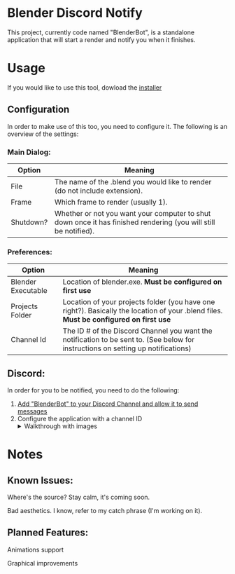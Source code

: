 # Blender Discord Notify
This project, currently code named "BlenderBot", is a standalone application that will start a render and notify you when it finishes.
# Usage
If you would like to use this tool, dowload the [installer](https://www.dropbox.com/s/oxhcea2mcetfufx/BlenderBot-Setup.msi?dl=1)
## Configuration
In order to make use of this too, you need to configure it. The following is an overview of the settings:
### Main Dialog:
| Option | Meaning |
| --- | --- |
| File | The name of the .blend you would like to render (do not include extension). |
| Frame | Which frame to render (usually 1). |
| Shutdown? | Whether or not you want your computer to shut down once it has finished rendering (you will still be notified). |

### Preferences:
| Option | Meaning |
| --- | --- |
| Blender Executable | Location of blender.exe. **Must be configured on first use** |
| Projects Folder | Location of your projects folder (you have one right?). Basically the location of your .blend files. **Must be configured on first use** |
| Channel Id | The ID # of the Discord Channel you want the notification to be sent to. (See below for instructions on setting up notifications)

## Discord:
In order for you to be notified, you need to do the following:

1. [Add "BlenderBot" to your Discord Channel and allow it to send messages](https://discordapp.com/oauth2/authorize?&client_id=323891647739985920&scope=bot&permissions=0)
2. Configure the application with a channel ID <details> 
    <summary>Walkthrough with images</summary>
    Copy your channel's ID <br>
    <img src="http://i.imgur.com/UdwvjuZ.png" /> <br>
    Paste into "Channel Id" in the application's "Preferences" dialog <br>
    <img src="http://i.imgur.com/JRJahOq.png" /> <br>
  </details>
  
  # Notes
  ## Known Issues:
  
  Where's the source? Stay calm, it's coming soon.
  
  Bad aesthetics. I know, refer to my catch phrase (I'm working on it).
  
  ## Planned Features:
  
  Animations support
  
  Graphical improvements
